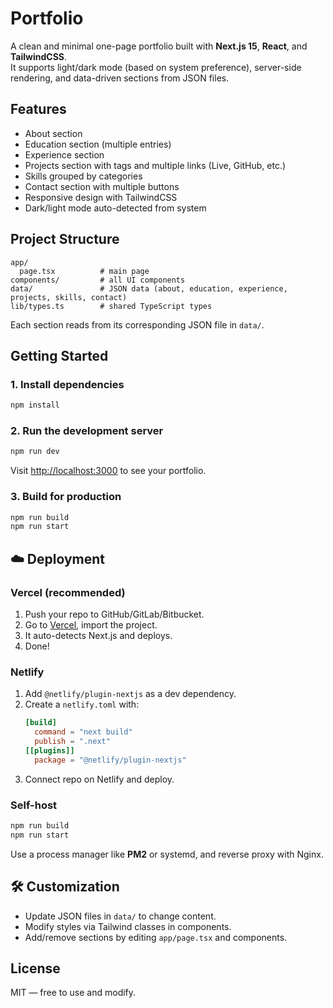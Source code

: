 # Portfolio

A clean and minimal one-page portfolio built with **Next.js 15**, **React**, and **TailwindCSS**.  
It supports light/dark mode (based on system preference), server-side rendering, and data-driven sections from JSON files.

## Features

- About section
- Education section (multiple entries)
- Experience section
- Projects section with tags and multiple links (Live, GitHub, etc.)
- Skills grouped by categories
- Contact section with multiple buttons
- Responsive design with TailwindCSS
- Dark/light mode auto-detected from system

## Project Structure

```
app/
  page.tsx          # main page
components/         # all UI components
data/               # JSON data (about, education, experience, projects, skills, contact)
lib/types.ts        # shared TypeScript types
```

Each section reads from its corresponding JSON file in `data/`.

## Getting Started

### 1. Install dependencies

```bash
npm install
```

### 2. Run the development server

```bash
npm run dev
```

Visit [http://localhost:3000](http://localhost:3000) to see your portfolio.

### 3. Build for production

```bash
npm run build
npm run start
```

## ☁️ Deployment

### Vercel (recommended)

1. Push your repo to GitHub/GitLab/Bitbucket.
2. Go to [Vercel](https://vercel.com), import the project.
3. It auto-detects Next.js and deploys.
4. Done!

### Netlify

1. Add `@netlify/plugin-nextjs` as a dev dependency.
2. Create a `netlify.toml` with:
   ```toml
   [build]
     command = "next build"
     publish = ".next"
   [[plugins]]
     package = "@netlify/plugin-nextjs"
   ```
3. Connect repo on Netlify and deploy.

### Self-host

```bash
npm run build
npm run start
```

Use a process manager like **PM2** or systemd, and reverse proxy with Nginx.

## 🛠 Customization

- Update JSON files in `data/` to change content.
- Modify styles via Tailwind classes in components.
- Add/remove sections by editing `app/page.tsx` and components.

## License

MIT — free to use and modify.
